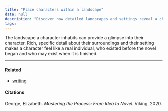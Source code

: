 ```yaml
---
title: "Place characters within a landscape"
date: null
description: "Discover how detailed landscapes and settings reveal a character's personality and make them feel real before, during, and after the story."
tags:
---
```


The landscape a character inhabits can provide a glimpse into their character. Rich, specific detail about their surroundings and their setting makes a character feel like a real individual, who existed before the novel began and who may exist when it is finished.

---

#### Related

- [writing]()

#### Citations

George, Elizabeth. _Mastering the Process: From Idea to Novel_. Viking, 2020.
